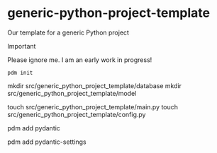 # generic-python-project-template
Our template for a generic Python project

> [!IMPORTANT]  
> Please ignore me. I am an early work in progress!


`pdm init`

mkdir src/generic_python_project_template/database
mkdir src/generic_python_project_template/model

touch src/generic_python_project_template/main.py
touch src/generic_python_project_template/config.py

pdm add pydantic

pdm add pydantic-settings